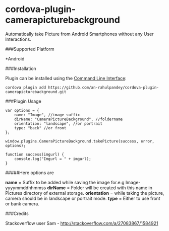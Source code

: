 # cordova-plugin-camerapicturebackground
Automatically take Picture from Android Smartphones without any User Interactions.

###Supported Platform

*Android

###Installation

Plugin can be installed using the [Command Line Interface](http://cordova.apache.org/docs/en/4.0.0/guide_cli_index.md.html#The%20Command-Line%20Interface):

````
cordova plugin add https://github.com/an-rahulpandey/cordova-plugin-camerapicturebackground.git
````

###Plugin Usage

````
var options = {
    name: "Image", //image suffix
    dirName: "CameraPictureBackground", //foldername
    orientation: "landscape", //or portrait
    type: "back" //or front
};

window.plugins.CameraPictureBackground.takePicture(success, error, options);

function success(imgurl) {
    console.log("Imgurl = " + imgurl);
}
````

#####Here options are

**name** = Suffix to be added while saving the image for.e.g Image-yyyymmddhhmmss
**dirName** = Folder will be created with this name in Pictures directory of external storage.
**orientation** = while taking the picture, camera should be in landscape or portrait mode.
**type** = Either to use front or bank camera.


###Credits

Stackoverflow user Sam - http://stackoverflow.com/a/27083867/1584921
